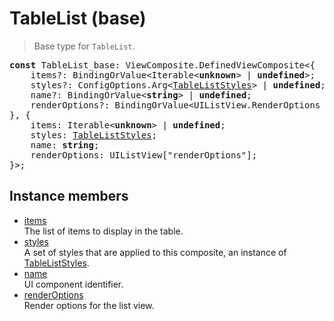 # TableList (base)

> Base type for `TableList`.

<pre class="docgen_signature"><b>const</b> TableList_base: ViewComposite.DefinedViewComposite&lt;{<br>    items?: BindingOrValue&lt;Iterable&lt;<b>unknown</b>&gt; | <b>undefined</b>&gt;;<br>    styles?: ConfigOptions.Arg&lt;<a href="TableListStyles.md">TableListStyles</a>&gt; | <b>undefined</b>;<br>    name?: BindingOrValue&lt;<b>string</b>&gt; | <b>undefined</b>;<br>    renderOptions?: BindingOrValue&lt;UIListView.RenderOptions | <b>undefined</b>&gt;;<br>}, {<br>    items: Iterable&lt;<b>unknown</b>&gt; | <b>undefined</b>;<br>    styles: <a href="TableListStyles.md">TableListStyles</a>;<br>    name: <b>string</b>;<br>    renderOptions: UIListView[&quot;renderOptions&quot;];<br>}&gt;;</pre>

## Instance members

- [<!--{ref:property}-->items](TableList_base_items.md) \
    The list of items to display in the table.
- [<!--{ref:property}-->styles](TableList_base_styles.md) \
    A set of styles that are applied to this composite, an instance of [TableListStyles](TableListStyles.md).
- [<!--{ref:property}-->name](TableList_base_name.md) \
    UI component identifier.
- [<!--{ref:property}-->renderOptions](TableList_base_renderOptions.md) \
    Render options for the list view.